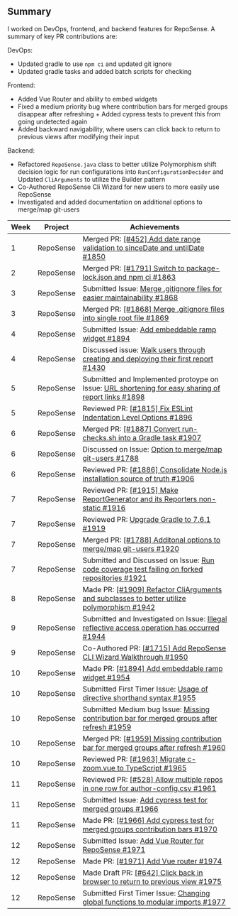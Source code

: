 ## Summary

I worked on DevOps, frontend, and backend features for RepoSense. A summary of key PR contributions are:

DevOps:

- Updated gradle to use `npm ci` and updated git ignore
- Updated gradle tasks and added batch scripts for checking

Frontend:

- Added Vue Router and ability to embed widgets
- Fixed a medium priority bug where contribution bars for merged groups disappear after refreshing + Added cypress tests to prevent this from going undetected again
- Added backward navigability, where users can click back to return to previous views after modifying their input

Backend:

- Refactored `RepoSense.java` class to better utilize Polymorphism shift decision logic for run configurations into `RunConfigurationDecider` and Updated `CliArguments` to utilize the Builder pattern
- Co-Authored RepoSense Cli Wizard for new users to more easily use RepoSense
- Investigated and added documentation on additional options to merge/map git-users

| Week | Project   | Achievements                                                                                                                                             |
| ---- | --------- | -------------------------------------------------------------------------------------------------------------------------------------------------------- |
| 1    | RepoSense | Merged PR: [[#452] Add date range validation to sinceDate and untilDate #1850](https://github.com/reposense/RepoSense/pull/1850)                         |
| 2    | RepoSense | Merged PR: [[#1791] Switch to package-lock.json and npm ci #1863](https://github.com/reposense/RepoSense/pull/1863)                                      |
| 3    | RepoSense | Submitted Issue: [Merge .gitignore files for easier maintainability #1868](https://github.com/reposense/RepoSense/issues/1868)                           |
| 3    | RepoSense | Merged PR: [[#1868] Merge .gitignore files into single root file #1869](https://github.com/reposense/RepoSense/pull/1869)                                |
| 4    | RepoSense | Submitted Issue: [Add embeddable ramp widget #1894](https://github.com/reposense/RepoSense/issues/1894)                                                  |
| 4    | RepoSense | Discussed issue: [Walk users through creating and deploying their first report #1430](https://github.com/reposense/RepoSense/issues/1430)                |
| 5    | RepoSense | Submitted and Implemented protoype on Issue: [URL shortening for easy sharing of report links #1898](https://github.com/reposense/RepoSense/issues/1898) |
| 5    | RepoSense | Reviewed PR: [[#1815] Fix ESLint Indentation Level Options #1896](https://github.com/reposense/RepoSense/pull/1896)                                      |
| 6    | RepoSense | Merged PR: [[#1887] Convert run-checks.sh into a Gradle task #1907](https://github.com/reposense/RepoSense/pull/1907)                                    |
| 6    | RepoSense | Discussed on Issue: [Option to merge/map git-users #1788](https://github.com/reposense/RepoSense/issues/1788)                                            |
| 6    | RepoSense | Reviewed PR: [[#1886] Consolidate Node.js installation source of truth #1906](https://github.com/reposense/RepoSense/pull/1906)                          |
| 7    | RepoSense | Reviewed PR: [[#1915] Make ReportGenerator and its Reporters non-static #1916](https://github.com/reposense/RepoSense/pull/1916)                         |
| 7    | RepoSense | Reviewed PR: [Upgrade Gradle to 7.6.1 #1919](https://github.com/reposense/RepoSense/pull/1919)                                                           |
| 7    | RepoSense | Merged PR: [[#1788] Additonal options to merge/map git-users #1920](https://github.com/reposense/RepoSense/pull/1920)                                    |
| 7    | RepoSense | Submitted and Discussed on Issue: [Run code coverage test failing on forked repositories #1921](https://github.com/reposense/RepoSense/issues/1921)      |
| 8    | RepoSense | Made PR: [[#1909] Refactor CliArguments and subclasses to better utilize polymorphism #1942](https://github.com/reposense/RepoSense/pull/1942)           |
| 9    | RepoSense | Submitted and Investigated on Issue: [Illegal reflective access operation has occurred #1944](https://github.com/reposense/RepoSense/issues/1944)        |
| 9    | RepoSense | Co-Authored PR: [[#1715] Add RepoSense CLI Wizard Walkthrough #1950](https://github.com/reposense/RepoSense/pull/1950)                                   |
| 10   | RepoSense | Made PR: [[#1894] Add embeddable ramp widget #1954](https://github.com/reposense/RepoSense/pull/1954)                                                    |
| 10   | RepoSense | Submitted First Timer Issue: [Usage of directive shorthand syntax #1955](https://github.com/reposense/RepoSense/issues/1955)                             |
| 10   | RepoSense | Submitted Medium bug Issue: [Missing contribution bar for merged groups after refresh #1959](https://github.com/reposense/RepoSense/issues/1959)         |
| 10   | RepoSense | Merged PR: [[#1959] Missing contribution bar for merged groups after refresh #1960](https://github.com/reposense/RepoSense/pull/1960)                    |
| 10   | RepoSense | Reviewed PR: [[#1963] Migrate c-zoom.vue to TypeScript #1965](https://github.com/reposense/RepoSense/pull/1965)                                          |
| 11   | RepoSense | Reviewed PR: [[#528] Allow multiple repos in one row for author-config.csv #1961](https://github.com/reposense/RepoSense/pull/1961)                      |
| 11   | RepoSense | Submitted Issue: [Add cypress test for merged groups #1966](https://github.com/reposense/RepoSense/issues/1966)                                          |
| 11   | RepoSense | Made PR: [[#1966] Add cypress test for merged groups contribution bars #1970](https://github.com/reposense/RepoSense/pull/1970)                          |
| 12   | RepoSense | Submitted Issue: [Add Vue Router for RepoSense #1971](https://github.com/reposense/RepoSense/issues/1971)                                                |
| 12   | RepoSense | Made PR: [[#1971] Add Vue router #1974](https://github.com/reposense/RepoSense/pull/1974)                                                                |
| 12   | RepoSense | Made Draft PR: [[#642] Click back in browser to return to previous view #1975](https://github.com/reposense/RepoSense/pull/1975)                         |
| 12   | RepoSense | Submitted First Timer Issue: [Changing global functions to modular imports #1977](https://github.com/reposense/RepoSense/issues/1977)                    |
